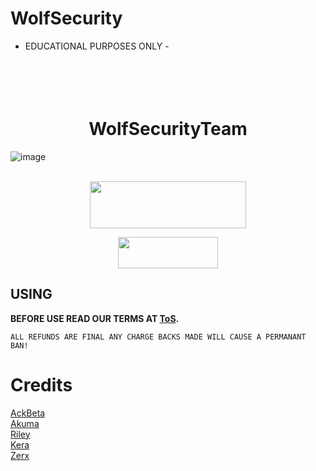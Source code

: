 # WolfSecurity

- EDUCATIONAL PURPOSES ONLY - 

<h1 align="center">
  <br>
  <br>
  WolfSecurityTeam
  <br>
</h1>

![image](https://user-images.githubusercontent.com/112363866/187115080-b68a4538-90ac-446a-8205-b986d0987ef9.png)
<br>
<br>
  
<p align="center">  <a href="https://discord.gg/wolfsec"><img width="250" height="75" src="https://media.discordapp.net/attachments/1013355527725649951/1013656569738711060/download.png"></a></p>

<p align="center">  <a href="https://t.me/+HNy4QaCUDxZhNTBh"><img width="160" height="50" src="https://i.imgur.com/N7AK7XY.png"></a></p>


## USING

<strong>BEFORE USE READ OUR TERMS AT <a href="https://github.com/WolfSecurityTeam/WolfSecurity/blob/main/ToS.md">ToS</a>.</strong>
```
ALL REFUNDS ARE FINAL ANY CHARGE BACKS MADE WILL CAUSE A PERMANANT BAN!
```

# Credits

<a href="https://www.instagram.com/ackbeta/">AckBeta</a>
<br />
<a href="https://www.instagram.com/akuma.iot/">Akuma</a>
<br />
<a href="https://www.instagram.com/fuck_qbot/">Riley</a>
<br />
<a href="https://www.instagram.com/kerasabi/">Kera</a>
<br /> 
<a href="https://www.instagram.com/xerxessecurity/">Zerx</a>
